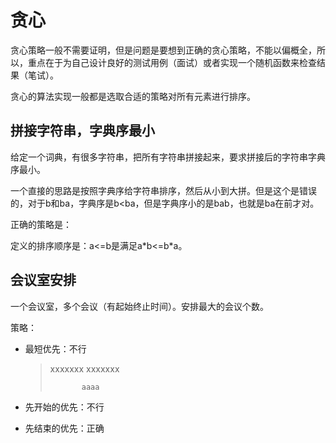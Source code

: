 # 贪心

贪心策略一般不需要证明，但是问题是要想到正确的贪心策略，不能以偏概全，所以，重点在于为自己设计良好的测试用例（面试）或者实现一个随机函数来检查结果（笔试）。

贪心的算法实现一般都是选取合适的策略对所有元素进行排序。

## 拼接字符串，字典序最小

给定一个词典，有很多字符串，把所有字符串拼接起来，要求拼接后的字符串字典序最小。

一个直接的思路是按照字典序给字符串排序，然后从小到大拼。但是这个是错误的，对于b和ba，字典序是b&lt;ba，但是字典序小的是bab，也就是ba在前才对。

正确的策略是：

定义的排序顺序是：a&lt;=b是满足a\*b&lt;=b\*a。

## 会议室安排

一个会议室，多个会议（有起始终止时间）。安排最大的会议个数。

策略：

* 最短优先：不行

  > xxxxxxx xxxxxxx
  >
  >            aaaa

* 先开始的优先：不行

* 先结束的优先：正确



